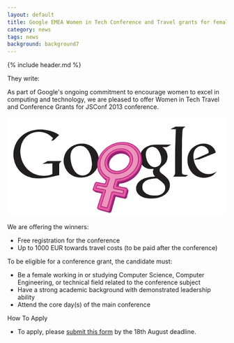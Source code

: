 ```yaml
---
layout: default
title: Google EMEA Women in Tech Conference and Travel grants for female computer scientists
category: news
tags: news
background: background7
---
```


{% include header.md %}

They write:

As part of Google's ongoing commitment to encourage women to excel in
computing and technology, we are pleased to offer Women in Tech Travel
and Conference Grants for JSConf 2013 conference.

![Logo](img/Google_Women_in_Tech_logo.jpeg)

We are offering the winners:
- Free registration for the conference
- Up to 1000 EUR towards travel costs (to be paid after the conference)

To be eligible for a conference grant, the candidate must:
- Be a female working in or studying Computer Science, Computer Engineering,
  or technical field related to the conference subject
- Have a strong academic background with demonstrated leadership ability
- Attend the core day(s) of the main conference

How To Apply
- To apply, please [submit this form](https://docs.google.com/a/google.com/spreadsheet/viewform?formkey=dGVld2tEVmVhZk1zYVhPN25BLUk1VVE6MA#gid=0) by the 18th August deadline.

